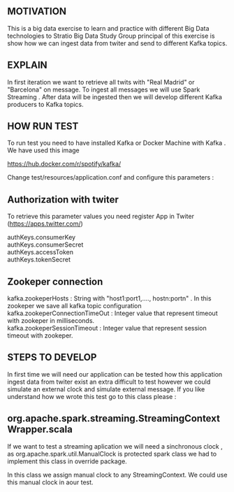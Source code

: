 ## MOTIVATION

 This is a big data exercise to learn and practice with different Big Data technologies to Stratio Big Data Study Group
 principal of this exercise is show how we can ingest data from twiter and send to different Kafka topics.
 

## EXPLAIN
 
 In first iteration we want to retrieve all twits with "Real Madrid" or "Barcelona" on message. To ingest all messages
 we will use Spark Streaming . After data will be ingested then we will develop different Kafka producers to Kafka 
 topics.
 
## HOW RUN TEST 
 
 To run test you need to have installed Kafka or Docker Machine with Kafka . We have used this image
 
 https://hub.docker.com/r/spotify/kafka/
 
 Change test/resources/application.conf and configure this parameters :
 
 **Authorization with twiter**
 -------------------------------
 
 To retrieve this parameter values you need register App in Twiter (https://apps.twitter.com/)
 
 authKeys.consumerKey</br>
 authKeys.consumerSecret</br>
 authKeys.accessToken</br>
 authKeys.tokenSecret</br>

 **Zookeper connection**
 -----------------------------
 
 kafka.zookeperHosts : String with "host1:port1,...., hostn:portn" . In this zookeper we save all kafka topic configuration</br>
 kafka.zookeperConnectionTimeOut : Integer value that represent timeout with zookeper in milliseconds.</br>
 kafka.zookeperSessionTimeout : Integer value that represent session timeout with zookeper.</br>
 
 

## STEPS TO DEVELOP

 In first time we will need our application can be tested how this application ingest data from twiter exist an extra 
 difficult to test however we could simulate an external clock and simulate external message. If you like understand how 
 we wrote this test go to this class please :
 
 **org.apache.spark.streaming.StreamingContextWrapper.scala**
 -------------------------------------------------------------------------------------
 
 If we want to test a streaming aplication we will need a sinchronous clock , as org.apache.spark.util.ManualClock is 
 protected spark class we had to implement this class in override package.
 
 In this class we assign manual clock to any StreamingContext. We could use this manual clock in aour test.
 

  
 